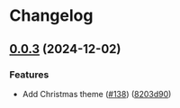 # Changelog

## [0.0.3](https://github.com/muxinc/player.style/compare/@player.style/x-mas-v0.0.2...@player.style/x-mas@0.0.3) (2024-12-02)


### Features

* Add Christmas theme ([#138](https://github.com/muxinc/player.style/issues/138)) ([8203d90](https://github.com/muxinc/player.style/commit/8203d904e485c122f012b368ec11a625db0d6e97))
